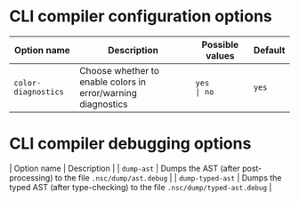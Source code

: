 # CLI compiler configuration options

| Option name         | Description                                                  | Possible values        | Default |
|---------------------|--------------------------------------------------------------|------------------------|---------|
| `color-diagnostics` | Choose whether to enable colors in error/warning diagnostics | `yes            \| no` | `yes`   |

# CLI compiler debugging options

| Option name      | Description                                                                       |
| `dump-ast`       | Dumps the AST (after post-processing) to the file `.nsc/dump/ast.debug`           |
| `dump-typed-ast` | Dumps the typed AST (after type-checking) to the file `.nsc/dump/typed-ast.debug` |
